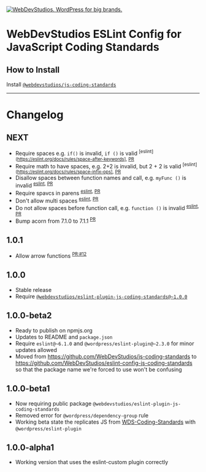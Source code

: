 <a href="https://webdevstudios.com/contact/"><img src="https://webdevstudios.com/wp-content/uploads/2018/04/wds-github-banner.png" alt="WebDevStudios. WordPress for big brands."></a>

# WebDevStudios ESLint Config for JavaScript Coding Standards

## How to Install

Install [`@webdevstudios/js-coding-standards`](https://github.com/WebDevStudios/js-coding-standards)

__________

# Changelog

## NEXT

- Require spaces e.g. `if()` is invalid, `if ()` is valid <sup>[eslint](https://eslint.org/docs/rules/space-after-keywords], [PR](https://github.com/WebDevStudios/eslint-config-js-coding-standards/pull/20)</sup>
- Require math to have spaces, e.g. 2+2 is invalid, but 2 + 2 is valid <sup>[eslint](https://eslint.org/docs/rules/space-infix-ops], [PR](https://github.com/WebDevStudios/eslint-config-js-coding-standards/pull/20)</sup>
- Disallow spaces between function names and call, e.g. `myFunc ()` is invalid <sup>[eslint](https://eslint.org/docs/rules/space-before-function-paren), [PR](https://github.com/WebDevStudios/eslint-config-js-coding-standards/pull/20)</sup>
- Require spavcs in parens <sup>[eslint](https://eslint.org/docs/rules/space-in-parens), [PR](https://github.com/WebDevStudios/eslint-config-js-coding-standards/pull/20)</sup>
- Don't allow multi spaces <sup>[eslint](https://eslint.org/docs/rules/no-multi-spaces), [PR](https://github.com/WebDevStudios/eslint-config-js-coding-standards/pull/20)</sup>
- Do not allow spaces before function call, e.g. `function ()` is invalid <sup>[eslint](https://eslint.org/docs/rules/func-call-spacing), [PR](https://github.com/WebDevStudios/eslint-config-js-coding-standards/pull/20)</sup>
- Bump acorn from 7.1.0 to 7.1.1 <sup>[PR](https://github.com/WebDevStudios/eslint-config-js-coding-standards/pull/14)</sup>

## 1.0.1

- Allow arrow functions <sup>[PR:#12](https://github.com/WebDevStudios/eslint-config-js-coding-standards/pull/12)</sup>

## 1.0.0

- Stable release
- Require [`@webdevstudios/eslint-plugin-js-coding-standards@~1.0.0` ](https://github.com/WebDevStudios/eslint-plugin-js-coding-standards/tree/1.0.0)

## 1.0.0-beta2

- Ready to publish on npmjs.org
- Updates to README and `package.json`
- Require `eslint@~6.1.0` and `@wordpress/eslint-plugin@~2.3.0` for minor updates allowed
- Moved from https://github.com/WebDevStudios/js-coding-standards to https://github.com/WebDevStudios/eslint-config-js-coding-standards so that the package name we're forced to use won't be confusing

## 1.0.0-beta1

- Now requiring public package `@webdevstudios/eslint-plugin-js-coding-standards`
- Removed error for `@wordpress/dependency-group` rule
- Working beta state the replicates JS from [WDS-Coding-Standards](https://github.com/WebDevStudios/WDS-Coding-Standards) with `@wordpress/eslint-plugin`

## 1.0.0-alpha1

- Working version that uses the eslint-custom plugin correctly
